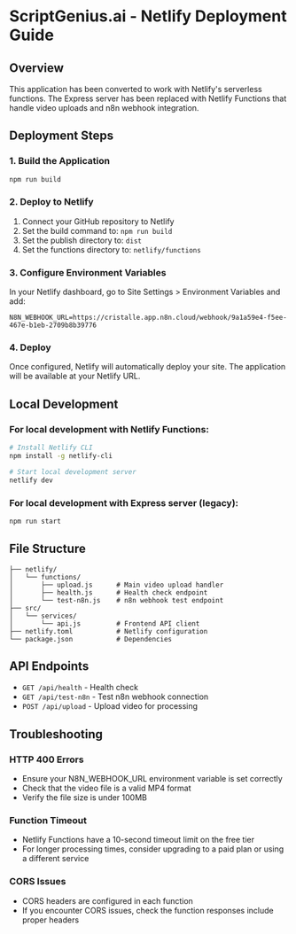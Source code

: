 # ScriptGenius.ai - Netlify Deployment Guide

## Overview
This application has been converted to work with Netlify's serverless functions. The Express server has been replaced with Netlify Functions that handle video uploads and n8n webhook integration.

## Deployment Steps

### 1. Build the Application
```bash
npm run build
```

### 2. Deploy to Netlify
1. Connect your GitHub repository to Netlify
2. Set the build command to: `npm run build`
3. Set the publish directory to: `dist`
4. Set the functions directory to: `netlify/functions`

### 3. Configure Environment Variables
In your Netlify dashboard, go to Site Settings > Environment Variables and add:

```
N8N_WEBHOOK_URL=https://cristalle.app.n8n.cloud/webhook/9a1a59e4-f5ee-467e-b1eb-2709b8b39776
```

### 4. Deploy
Once configured, Netlify will automatically deploy your site. The application will be available at your Netlify URL.

## Local Development

### For local development with Netlify Functions:
```bash
# Install Netlify CLI
npm install -g netlify-cli

# Start local development server
netlify dev
```

### For local development with Express server (legacy):
```bash
npm run start
```

## File Structure

```
├── netlify/
│   └── functions/
│       ├── upload.js      # Main video upload handler
│       ├── health.js      # Health check endpoint
│       └── test-n8n.js    # n8n webhook test endpoint
├── src/
│   └── services/
│       └── api.js         # Frontend API client
├── netlify.toml           # Netlify configuration
└── package.json           # Dependencies
```

## API Endpoints

- `GET /api/health` - Health check
- `GET /api/test-n8n` - Test n8n webhook connection
- `POST /api/upload` - Upload video for processing

## Troubleshooting

### HTTP 400 Errors
- Ensure your N8N_WEBHOOK_URL environment variable is set correctly
- Check that the video file is a valid MP4 format
- Verify the file size is under 100MB

### Function Timeout
- Netlify Functions have a 10-second timeout limit on the free tier
- For longer processing times, consider upgrading to a paid plan or using a different service

### CORS Issues
- CORS headers are configured in each function
- If you encounter CORS issues, check the function responses include proper headers
